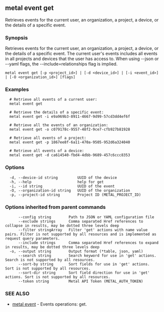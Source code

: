 ## metal event get

Retrieves events for the current user, an organization, a project, a device, or the details of a specific event.

### Synopsis

Retrieves events for the current user, an organization, a project, a device, or the details of a specific event. The current user's events includes all events in all projects and devices that the user has access to. When using --json or --yaml flags, the --include=relationships flag is implied.

```
metal event get [-p <project_id>] | [-d <device_id>] | [-i <event_id>] | [-O <organization_id>] [flags]
```

### Examples

```
  # Retrieve all events of a current user:
  metal event get

  # Retrieve the details of a specific event:
  metal event get -i e9a969b3-8911-4667-9d99-57cd3dd4ef6f

  # Retrieve all the events of an organization:
  metal event get -o c079178c-9557-48f2-9ce7-cfb927b81928

  # Retrieve all events of a project:
  metal event get -p 1867ee8f-6a11-470a-9505-952d6a324040

  # Retrieve all events of a device:
  metal event get -d ca614540-fbd4-4dbb-9689-457c6ccc8353
```

### Options

```
  -d, --device-id string         UUID of the device
  -h, --help                     help for get
  -i, --id string                UUID of the event
  -O, --organization-id string   UUID of the organization
  -p, --project-id string        Project ID (METAL_PROJECT_ID)
```

### Options inherited from parent commands

```
      --config string        Path to JSON or YAML configuration file
      --exclude strings      Comma separated Href references to collapse in results, may be dotted three levels deep
      --filter stringArray   Filter 'get' actions with name value pairs. Filter is not supported by all resources and is implemented as request query parameters.
      --include strings      Comma separated Href references to expand in results, may be dotted three levels deep
  -o, --output string        Output format (*table, json, yaml)
      --search string        Search keyword for use in 'get' actions. Search is not supported by all resources.
      --sort-by string       Sort fields for use in 'get' actions. Sort is not supported by all resources.
      --sort-dir string      Sort field direction for use in 'get' actions. Sort is not supported by all resources.
      --token string         Metal API Token (METAL_AUTH_TOKEN)
```

### SEE ALSO

* [metal event](metal_event.md)	 - Events operations: get.

